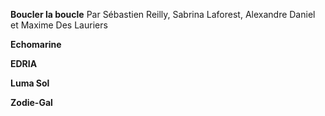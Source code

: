 **Boucler la boucle**
Par Sébastien Reilly, Sabrina Laforest, Alexandre Daniel et Maxime Des Lauriers

**Echomarine**

**EDRIA**

**Luma Sol**

**Zodie-Gal**
